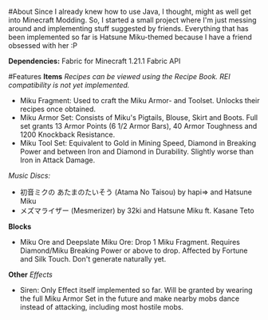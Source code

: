 #About
Since I already knew how to use Java, I thought, might as well get into Minecraft Modding. So, I started a small project where I'm just messing around and implementing stuff suggested by friends.
Everything that has been implemented so far is Hatsune Miku-themed because I have a friend obsessed with her :P

**Dependencies:**
Fabric for Minecraft 1.21.1
Fabric API

#Features
**Items**
*Recipes can be viewed using the Recipe Book. REI compatibility is not yet implemented.*

- Miku Fragment: Used to craft the Miku Armor- and Toolset. Unlocks their recipes once obtained.
- Miku Armor Set: Consists of Miku's Pigtails, Blouse, Skirt and Boots. Full set grants 13 Armor Points (6 1/2 Armor Bars), 40 Armor Toughness and 1200 Knockback Resistance.
- Miku Tool Set: Equivalent to Gold in Mining Speed, Diamond in Breaking Power and between Iron and Diamond in Durability. Slightly worse than Iron in Attack Damage.

*Music Discs:*
- 初音ミクの あたまのたいそう (Atama No Taisou) by hapi⇒ and Hatsune Miku
- メズマライザー (Mesmerizer) by 32ki and Hatsune Miku ft. Kasane Teto

**Blocks**
- Miku Ore and Deepslate Miku Ore: Drop 1 Miku Fragment. Requires Diamond/Miku Breaking Power or above to drop. Affected by Fortune and Silk Touch. Don't generate naturally yet.

**Other**
*Effects*
- Siren: Only Effect itself implemented so far. Will be granted by wearing the full Miku Armor Set in the future and make nearby mobs dance instead of attacking, including most hostile mobs.
